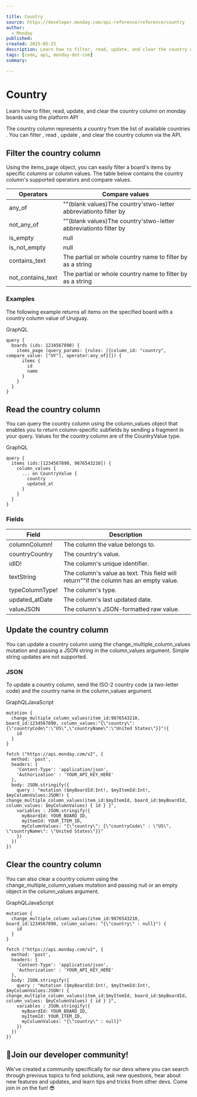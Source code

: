 ```yaml
---

title: Country
source: https://developer.monday.com/api-reference/reference/country
author:
  - Monday
published:
created: 2025-05-25
description: Learn how to filter, read, update, and clear the country column on monday boards using the platform API
tags: [code, api, monday-dot-com]
summary:

---
```


# Country

Learn how to filter, read, update, and clear the country column on monday boards using the platform API

The country column represents a country from the list of available countries . You can filter , read , update , and clear the country column via the API.

## Filter the country column

Using the items_page object, you can easily filter a board's items by specific columns or column values. The table below contains the country column's supported operators and compare values.

Operators | Compare values
--- | ---
any_of | ""(blank values)The country'stwo-letter abbreviationto filter by
not_any_of | ""(blank values)The country'stwo-letter abbreviationto filter by
is_empty | null
is_not_empty | null
contains_text | The partial or whole country name to filter by as a string
not_contains_text | The partial or whole country name to filter by as a string

### Examples

The following example returns all items on the specified board with a country column value of Uruguay.

GraphQL
```
query {
  boards (ids: 1234567890) {
    items_page (query_params: {rules: [{column_id: "country", compare_value: ["UY"], operator:any_of}]}) {
      items {
        id
        name
      }
    }
  }
}
```

## Read the country column

You can query the country column using the column_values object that enables you to return column-specific subfields by sending a fragment in your query.  Values for the country column are of the CountryValue type.

GraphQL
```
query {
  items (ids:[1234567890, 9876543210]) {
    column_values {
      ... on CountryValue {
        country
        updated_at
      }
    }
  }
}
```

### Fields

Field | Description
--- | ---
columnColumn! | The column the value belongs to.
countryCountry | The country's value.
idID! | The column's unique identifier.
textString | The column's value as text. This field will return""if the column has an empty value.
typeColumnType! | The column's type.
updated_atDate | The column's last updated date.
valueJSON | The column's JSON-formatted raw value.

## Update the country column

You can update a country column using the change_multiple_column_values mutation and passing a JSON string in the column_values argument. Simple string updates are not supported.

### JSON

To update a country column, send the ISO-2 country code (a two-letter code) and the country name in the column_values argument.

GraphQLJavaScript
```
mutation {
  change_multiple_column_values(item_id:9876543210, board_id:1234567890, column_values:"{\"country\":{\"countryCode\":\"US\",\"countryName\":\"United States\"}}"){
    id
  }
}
```

```
fetch ("https://api.monday.com/v2", {
  method: 'post',
  headers: {
    'Content-Type': 'application/json',
    'Authorization' : 'YOUR_API_KEY_HERE'
  },
  body: JSON.stringify({
    query : "mutation ($myBoardId:Int!, $myItemId:Int!, $myColumnValues:JSON!) { change_multiple_column_values(item_id:$myItemId, board_id:$myBoardId, column_values: $myColumnValues) { id } }",
    variables : JSON.stringify({
      myBoardId: YOUR_BOARD_ID,
      myItemId: YOUR_ITEM_ID,
      myColumnValues: "{\"country\": {\"countryCode\" : \"US\", \"countryName\": \"United States\"}}"
    })
  })
})
```

## Clear the country column

You can also clear a country column using the change_multiple_column_values mutation and passing null or an empty object in the column_values argument.

GraphQLJavaScript
```
mutation {
  change_multiple_column_values(item_id:9876543210, board_id:1234567890, column_values: "{\"country\" : null}") {
    id
  }
}
```

```
fetch ("https://api.monday.com/v2", {
  method: 'post',
  headers: {
    'Content-Type': 'application/json',
    'Authorization' : 'YOUR_API_KEY_HERE'
  },
  body: JSON.stringify({
    query : "mutation ($myBoardId:Int!, $myItemId:Int!, $myColumnValues:JSON!) { change_multiple_column_values(item_id:$myItemId, board_id:$myBoardId, column_values: $myColumnValues) { id } }",
    variables : JSON.stringify({
      myBoardId: YOUR_BOARD_ID,
      myItemId: YOUR_ITEM_ID,
      myColumnValues: "{\"country\" : null}"
    })
  })
})
```

## 📘Join our developer community!

We've created a community specifically for our devs where you can search through previous topics to find solutions, ask new questions, hear about new features and updates, and learn tips and tricks from other devs. Come join in on the fun! 😎
